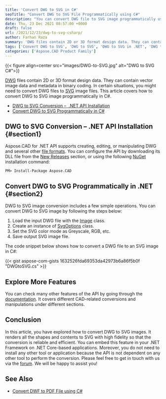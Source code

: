 ```yaml
---
title: 'Convert DWG to SVG in C#'
seoTitle: "Convert DWG to SVG File Programmatically using C#"
description: "You can convert DWG file to SVG image programmatically using C#. Export DWG AutoCAD file to SVG in your .NET Framework based applications."
date: Thu, 23 Dec 2021 08:57:00 +0000
draft: false
url: /2021/12/23/dwg-to-svg-csharp/
author: Farhan Raza
summary: 'DWG files contain 2D or 3D format design data. They can contain vector image data and metadata in binary coding. In certain situations, you might need to convert DWG files to SVG image files. This article covers how to **convert DWG to SVG image programmatically in C#**.'
tags: ['Convert DWG to SVG', 'DWG to SVG', 'DWG to SVG in .NET', 'DWG to SVG in csharp']
categories: ['Aspose.CAD Product Family']
---
```




{{< figure align=center src="images/DWG-to-SVG.jpg" alt="DWG to SVG C#">}}


[DWG][1] files contain 2D or 3D format design data. They can contain vector image data and metadata in binary coding. In certain situations, you might need to convert DWG files to [SVG][2] image files. This article covers how to convert DWG to SVG image programmatically in C#.

*   [DWG to SVG Conversion –  .NET API Installation][3]
*   [Convert DWG to SVG Programmatically in C#][4]

## DWG to SVG Conversion – .NET API Installation {#section1}

Aspose.CAD for .NET API supports creating, editing, or manipulating DWG and several other [file formats][5]. You can configure the API by downloading its DLL file from the [New Releases][6] section, or using the following [NuGet][7] installation command:

```
PM> Install-Package Aspose.CAD
```

## Convert DWG to SVG Programmatically in .NET {#section2}

DWG to SVG image conversion includes a few simple operations. You can convert DWG to SVG image by following the steps below:

1.  Load the input DWG file with the [Image][8] class.
2.  Create an instance of [SvgOptions][9] class.
3.  Set the SVG color mode as Greyscale, RGB, etc.
4.  Save output SVG image file.

The code snippet below shows how to convert a DWG file to an SVG image in C#:

{{< gist aspose-com-gists 1632526fda69353da42973b6a86f5b0f "DWGtoSVG.cs" >}}

## Explore More Features

You can check many other features of the API by going through the [documentation][10]. It covers different CAD-related conversions and manipulations under different sections.

## Conclusion

In this article, you have explored how to convert DWG to SVG images. It renders all the shapes and contents to SVG with high fidelity so that the conversion is reliable and efficient. You can embed this feature in your .NET Framework on .NET Core-based applications. Moreover, you do not need to install any other tool or application because the API is not dependent on any other tool to perform the conversion. Please feel free to get in touch with us via the [forum][11]. We will be happy to assist you!

## See Also

*   [Convert DWF to PDF File using C#][12]




[1]: https://docs.fileformat.com/cad/dwg/
[2]: https://docs.fileformat.com/page-description-language/svg/
[3]: #section1
[4]: #section2
[5]: https://docs.aspose.com/cad/net/supported-file-formats/
[6]: https://downloads.aspose.com/cad/net
[7]: https://www.nuget.org/packages/Aspose.CAD/
[8]: https://apireference.aspose.com/cad/net/aspose.cad/image
[9]: https://apireference.aspose.com/cad/net/aspose.cad.imageoptions/svgoptions
[10]: https://docs.aspose.com/cad/net/
[11]: https://forum.aspose.com/c/cad
[12]: https://blog.aspose.com/2021/12/17/convert-dwf-to-pdf-csharp/




